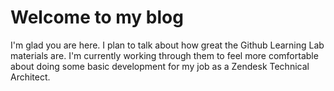 # Welcome to my blog

I'm glad you are here. I plan to talk about how great the Github Learning Lab materials are. I'm currently working through them to feel more comfortable about doing some basic development for my job as a Zendesk Technical Architect.
